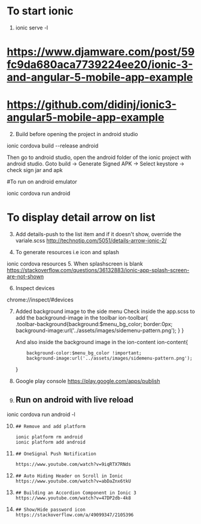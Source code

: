 # To start ionic
1.  ionic serve -l

# https://www.djamware.com/post/59fc9da680aca7739224ee20/ionic-3-and-angular-5-mobile-app-example

# https://github.com/didinj/ionic3-angular5-mobile-app-example

2.  Build before opening the project in android studio

ionic cordova build --release android

Then go to android studio, open the android folder of the ionic project with android studio. 
Goto build -> Generate Signed APK -> Select keystore -> check sign jar and apk

#To run on android emulator

ionic cordova run android

# To display detail arrow on list
3.  Add details-push to the list item and if it doesn't show, override the variale.scss
http://technotip.com/5051/details-arrow-ionic-2/

4.  To generate resources i.e icon and splash

ionic cordova resources
5.  When splashscreen is blank
https://stackoverflow.com/questions/36132883/ionic-app-splash-screen-are-not-shown

6.  Inspect devices

chrome://inspect/#devices

7.  Added background image to the side menu
    Check inside the app.scss to add the background-image in the toolbar
    ion-toolbar{         
            .toolbar-background{background:$menu_bg_color; border:0px; background-image:url('../assets/images/sidemenu-pattern.png');
            }
    }

    And also inside the background image in the ion-content
    ion-content{
        
            background-color:$menu_bg_color !important;
            background-image:url('../assets/images/sidemenu-pattern.png'); 
    }

8. Google play console
https://play.google.com/apps/publish

9.   ## Run on android with live reload
ionic cordova run android -l

10.     ## Remove and add platform

        ionic platform rm android
        ionic platform add android

11.     ## OneSignal Push Notification

        https://www.youtube.com/watch?v=9iqRTX7RNds

12.     ## Auto Hiding Header on Scroll in Ionic
        https://www.youtube.com/watch?v=abDaZnx6tkU

13.     ## Building an Accordion Component in Ionic 3
        https://www.youtube.com/watch?v=47DP2db-4k8

14.     ## Show/Hide password icon
        https://stackoverflow.com/a/49099347/2105396
